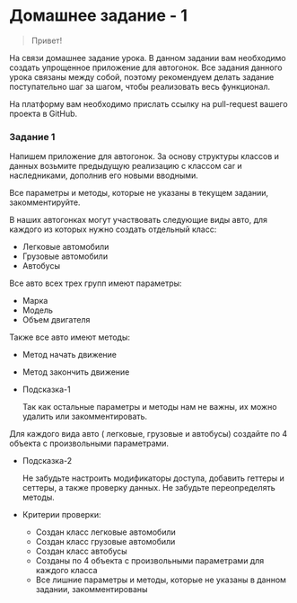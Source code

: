 # Домашнее задание - 1

> Привет!

На связи домашнее задание урока.
В данном задании вам необходимо создать упрощенное приложение для автогонок. Все задания данного урока связаны между собой, поэтому рекомендуем делать задание поступательно шаг за шагом, чтобы реализовать весь функционал.

На платформу вам необходимо прислать ссылку на pull-request вашего проекта в GitHub.
>

### Задание 1

Напишем приложение для автогонок. За основу структуры классов и данных возьмите предыдущую реализацию с классом car и наследниками, дополнив его новыми вводными.

Все параметры и методы, которые не указаны в текущем задании, закомментируйте.

В наших автогонках могут участвовать следующие виды авто, для каждого из которых нужно создать отдельный класс:

- Легковые автомобили
- Грузовые автомобили
- Автобусы

Все авто всех трех групп имеют параметры:

- Марка
- Модель
- Объем двигателя

Также все авто имеют методы:

- Метод начать движение
- Метод закончить движение
- Подсказка-1

  Так как остальные параметры и методы нам не важны, их можно удалить или закомментировать.


Для каждого вида авто ( легковые, грузовые и автобусы) создайте по 4 объекта с произвольными параметрами.

- Подсказка-2

  Не забудьте настроить модификаторы доступа, добавить геттеры и сеттеры, а также проверку данных. Не забудьте переопределять методы.


- Критерии проверки:
    - Создан класс легковые автомобили
    - Создан класс грузовые автомобили
    - Создан класс автобусы
    - Созданы по 4 объекта с произвольными параметрами для каждого класса
    - Все лишние параметры и методы, которые не указаны в данном задании, закомментированы